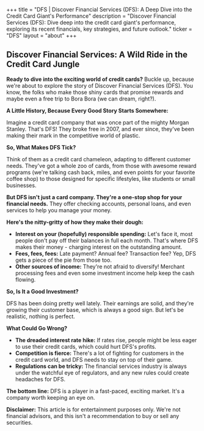 +++
title = "DFS |  Discover Financial Services (DFS): A Deep Dive into the Credit Card Giant's Performance"
description = "Discover Financial Services (DFS): Dive deep into the credit card giant's performance, exploring its recent financials, key strategies, and future outlook."
ticker = "DFS"
layout = "about"
+++

        


##  Discover Financial Services: A Wild Ride in the Credit Card Jungle 

**Ready to dive into the exciting world of credit cards?** Buckle up, because we're about to explore the story of Discover Financial Services (DFS). You know, the folks who make those shiny cards that promise rewards and maybe even a free trip to Bora Bora (we can dream, right?).

**A Little History, Because Every Good Story Starts Somewhere:** 

Imagine a credit card company that was once part of the mighty Morgan Stanley. That's DFS! They broke free in 2007, and ever since, they've been making their mark in the competitive world of plastic. 

**So, What Makes DFS Tick?**

Think of them as a credit card chameleon, adapting to different customer needs. They've got a whole zoo of cards, from those with awesome reward programs (we're talking cash back, miles, and even points for your favorite coffee shop) to those designed for specific lifestyles, like students or small businesses.

**But DFS isn't just a card company. They're a one-stop shop for your financial needs.** They offer checking accounts, personal loans, and even services to help you manage your money.  

**Here's the nitty-gritty of how they make their dough:**

* **Interest on your (hopefully) responsible spending:**  Let's face it, most people don't pay off their balances in full each month. That's where DFS makes their money - charging interest on the outstanding amount. 
* **Fees, fees, fees:**  Late payment? Annual fee? Transaction fee? Yep, DFS gets a piece of the pie from those too.
* **Other sources of income:** They're not afraid to diversify! Merchant processing fees and even some investment income help keep the cash flowing.

**So, Is It a Good Investment?**

DFS has been doing pretty well lately. Their earnings are solid, and they're growing their customer base, which is always a good sign.  But let's be realistic, nothing is perfect.

**What Could Go Wrong?**

* **The dreaded interest rate hike:**  If rates rise, people might be less eager to use their credit cards, which could hurt DFS's profits.
* **Competition is fierce:**  There's a lot of fighting for customers in the credit card world, and DFS needs to stay on top of their game.
* **Regulations can be tricky:**  The financial services industry is always under the watchful eye of regulators, and any new rules could create headaches for DFS.

**The bottom line:**  DFS is a player in a fast-paced, exciting market.  It's a company worth keeping an eye on. 

**Disclaimer:**  This article is for entertainment purposes only. We're not financial advisors, and this isn't a recommendation to buy or sell any securities. 

        